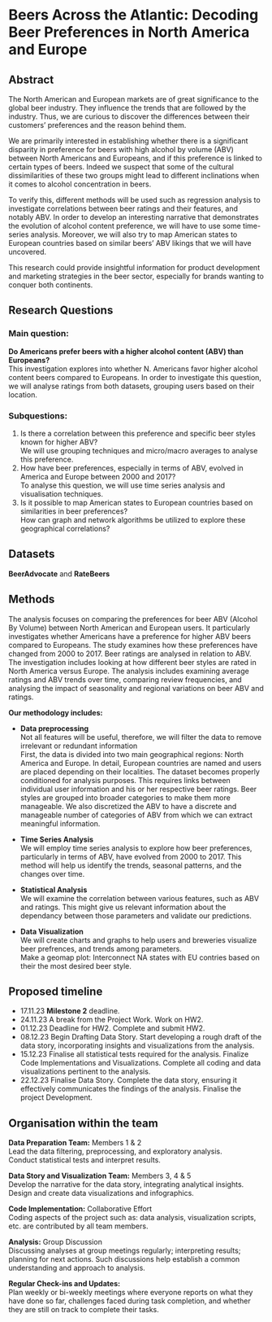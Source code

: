 # Beers Across the Atlantic: Decoding Beer Preferences in North America and Europe

## Abstract
The North American and European markets are of great significance to the global beer industry. They influence the trends that are followed by the industry. Thus, we are curious to discover the differences between their customers’ preferences and the reason behind them.

We are primarily interested in establishing whether there is a significant disparity in preference for beers with high alcohol by volume (ABV) between North Americans and Europeans, and if this preference is linked to certain types of beers. Indeed we suspect that some of the cultural dissimilarities of these two groups might lead to different inclinations when it comes to alcohol concentration in beers.

To verify this, different methods will be used such as regression analysis to investigate correlations between beer ratings and their features, and notably ABV. In order to develop an interesting narrative that demonstrates the evolution of alcohol content preference, we will have to use some time-series analysis. Moreover, we will also try to map American states to European countries based on similar beers’ ABV likings that we will have uncovered.

This research could provide insightful information for product development and marketing strategies in the beer sector, especially for brands wanting to conquer both continents.

## Research Questions
### Main question:
**Do Americans prefer beers with a higher alcohol content (ABV) than Europeans?**</br>
This investigation explores  into whether N. Americans favor higher alcohol content beers compared to Europeans. In order to investigate this question, we will analyse ratings from both datasets, grouping users based on their location.
### Subquestions:
1. Is there a correlation between this preference and specific beer styles known for higher ABV?</br>
We will use grouping techniques and micro/macro averages to analyse this preference.
2. How have beer preferences, especially in terms of ABV, evolved in America and Europe between 2000 and 2017?</br>
To analyse this question, we will use time series analysis and visualisation techniques.
3. Is it possible to map American states to European countries based on similarities in beer preferences?</br>
How can graph and network algorithms be utilized to explore these geographical correlations?

## Datasets
**BeerAdvocate** and **RateBeers**

## Methods
The analysis focuses on comparing the preferences for beer ABV (Alcohol By Volume) between North American and European users. It particularly investigates whether Americans have a preference for higher ABV beers compared to Europeans.
The study examines how these preferences have changed from 2000 to 2017.
Beer ratings are analysed in relation to ABV. The investigation includes looking at how different beer styles are rated in North America versus Europe.
The analysis includes examining average ratings and ABV trends over time, comparing review frequencies, and analysing the impact of seasonality and regional variations on beer ABV and ratings.

**Our methodology includes:**
- **Data preprocessing**</br>
Not all features will be useful, therefore, we will filter the data to remove irrelevant or redundant information</br>
First, the data is divided into two main geographical regions: North America and Europe. In detail, European countries are named and users are placed depending on their localities.
The dataset becomes properly conditioned for analysis purposes. This requires links between individual user information and his or her respective beer ratings.
Beer styles are grouped into broader categories to make them more manageable. 
We also discretized the ABV to have a discrete and manageable number of categories of ABV from which we can extract meaningful information.


- **Time Series Analysis**</br>
We will employ time series analysis to explore how beer preferences, particularly in terms of ABV, have evolved from 2000 to 2017. This method will help us identify the trends, seasonal patterns, and the changes over time.

- **Statistical Analysis**</br>
We will examine the correlation between various features, such as ABV and ratings. This might give us relevant information about the dependancy between those parameters and validate our predictions.

- **Data Visualization**</br>
We will create charts and graphs to help users and breweries visualize beer prefrences, and trends among parameters.</br>
Make a geomap plot: Interconnect NA states with EU contries based on their the most desired beer style.

## Proposed timeline
- 17.11.23 **Milestone 2** deadline.
- 24.11.23 A break from the Project Work. Work on HW2.
- 01.12.23 Deadline for HW2. Complete and submit HW2.
- 08.12.23 Begin Drafting Data Story. Start developing a rough draft of the data story, incorporating insights and visualizations from the analysis. 
- 15.12.23 Finalise all statistical tests required for the analysis. Finalize Code Implementations and Visualizations. Complete all coding and data visualizations pertinent to the analysis.
- 22.12.23 Finalise Data Story. Complete the data story, ensuring it effectively communicates the findings of the analysis. Finalise the project Development.

## Organisation within the team
**Data Preparation Team:** Members 1 & 2</br>
Lead the data filtering, preprocessing, and exploratory analysis.</br>
Conduct statistical tests and interpret results.

**Data Story and Visualization Team:** Members 3, 4 & 5</br>
Develop the narrative for the data story, integrating analytical insights.</br>
Design and create data visualizations and infographics.

**Code Implementation:** Collaborative Effort</br>
Coding aspects of the project such as: data analysis, visualization scripts, etc. are contributed by all team members.

**Analysis:** Group Discussion</br>
Discussing analyses at group meetings regularly; interpreting results; planning for next actions. Such discussions help establish a common understanding and approach to analysis.

**Regular Check-ins and Updates:**</br>
Plan weekly or bi-weekly meetings where everyone reports on what they have done so far, challenges faced during task completion, and whether they are still on track to complete their tasks.




